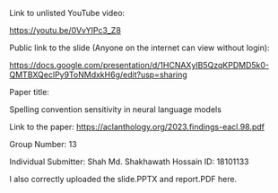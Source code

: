 Link to unlisted YouTube video:

https://youtu.be/0VvYIPc3_Z8

Public link to the slide (Anyone on the internet can view without login):

https://docs.google.com/presentation/d/1HCNAXyIB5QzqKPDMD5k0-QMTBXQeclPy9ToNMdxkH6g/edit?usp=sharing

Paper title:

Spelling convention sensitivity in neural language models

Link to the paper:
https://aclanthology.org/2023.findings-eacl.98.pdf

Group Number:
13

Individual Submitter:
Shah Md. Shakhawath Hossain
ID: 18101133

I also correctly uploaded the slide.PPTX and report.PDF here.
